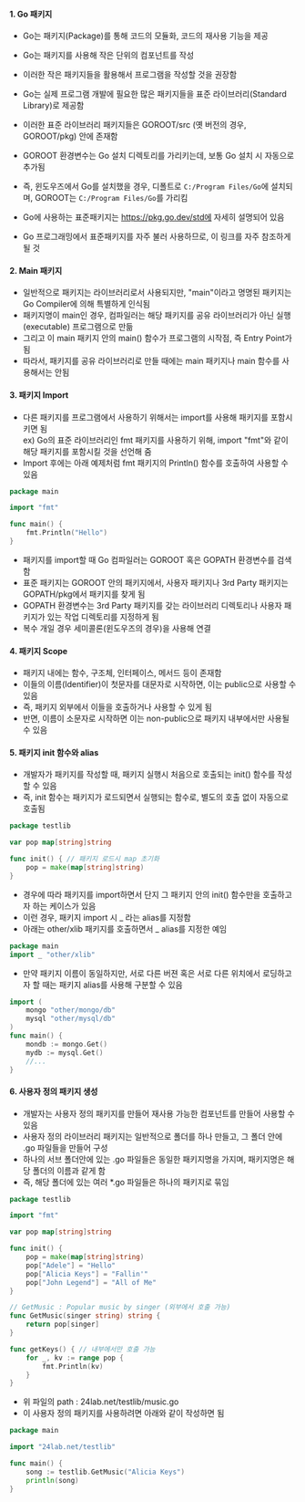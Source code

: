 #### 1. Go 패키지
- Go는 패키지(Package)를 통해 코드의 모듈화, 코드의 재사용 기능을 제공
- Go는 패키지를 사용해 작은 단위의 컴포넌트를 작성
- 이러한 작은 패키지들을 활용해서 프로그램을 작성할 것을 권장함

- Go는 실제 프로그램 개발에 필요한 많은 패키지들을 표준 라이브러리(Standard Library)로 제공함
- 이러한 표준 라이브러리 패키지들은 GOROOT/src (옛 버전의 경우, GOROOT/pkg) 안에 존재함
- GOROOT 환경변수는 Go 설치 디렉토리를 가리키는데, 보통 Go 설치 시 자동으로 추가됨
- 즉, 윈도우즈에서 Go를 설치했을 경우, 디폴트로 `C:/Program Files/Go`에 설치되며, GOROOT는 `C:/Program Files/Go`를 가리킴

- Go에 사용하는 표준패키지는 https://pkg.go.dev/std에 자세히 설명되어 있음
- Go 프로그래밍에서 표준패키지를 자주 불러 사용하므로, 이 링크를 자주 참조하게 될 것

#### 2. Main 패키지
- 일반적으로 패키지는 라이브러리로서 사용되지만, "main"이라고 명명된 패키지는 Go Compiler에 의해 특별하게 인식됨
- 패키지명이 main인 경우, 컴파일러는 해당 패키지를 공유 라이브러리가 아닌 실행(executable) 프로그램으로 만듦
- 그리고 이 main 패키지 안의 main() 함수가 프로그램의 시작점, 즉 Entry Point가 됨
- 따라서, 패키지를 공유 라이브러리로 만들 때에는 main 패키지나 main 함수를 사용해서는 안됨

#### 3. 패키지 Import
- 다른 패키지를 프로그램에서 사용하기 위해서는 import를 사용해 패키지를 포함시키면 됨  
ex) Go의 표준 라이브러리인 fmt 패키지를 사용하기 위해, import "fmt"와 같이 해당 패키지를 포함시킬 것을 선언해 줌
- Import 후에는 아래 예제처럼 fmt 패키지의 Println() 함수를 호출하여 사용할 수 있음
``` go
package main

import "fmt"

func main() {
    fmt.Println("Hello")
}
```
- 패키지를 import할 때 Go 컴파일러는 GOROOT 혹은 GOPATH 환경변수를 검색함
- 표준 패키지는 GOROOT 안의 패키지에서, 사용자 패키지나 3rd Party 패키지는 GOPATH/pkg에서 패키지를 찾게 됨
- GOPATH 환경변수는 3rd Party 패키지를 갖는 라이브러리 디렉토리나 사용자 패키지가 있는 작업 디렉토리를 지정하게 됨
- 복수 개일 경우 세미콜론(윈도우즈의 경우)을 사용해 연결

#### 4. 패키지 Scope
- 패키지 내에는 함수, 구조체, 인터페이스, 메서드 등이 존재함
- 이들의 이름(Identifier)이 첫문자를 대문자로 시작하면, 이는 public으로 사용할 수 있음
- 즉, 패키지 외부에서 이들을 호출하거나 사용할 수 있게 됨
- 반면, 이름이 소문자로 시작하면 이는 non-public으로 패키지 내부에서만 사용될 수 있음

#### 5. 패키지 init 함수와 alias
- 개발자가 패키지를 작성할 때, 패키지 실행시 처음으로 호출되는 init() 함수를 작성할 수 있음
- 즉, init 함수는 패키지가 로드되면서 실행되는 함수로, 별도의 호출 없이 자동으로 호출됨
``` go
package testlib

var pop map[string]string

func init() { // 패키지 로드시 map 초기화
    pop = make(map[string]string)
}
```

- 경우에 따라 패키지를 import하면서 단지 그 패키지 안의 init() 함수만을 호출하고자 하는 케이스가 있음
- 이런 경우, 패키지 import 시 _ 라는 alias를 지정함
- 아래는 other/xlib 패키지를 호출하면서 _ alias를 지정한 예임
``` go
package main
import _ "other/xlib"
```

- 만약 패키지 이름이 동일하지만, 서로 다른 버젼 혹은 서로 다른 위치에서 로딩하고자 할 때는 패키지 alias를 사용해 구분할 수 있음
``` go
import (
    mongo "other/mongo/db"
    mysql "other/mysql/db"
)
func main() {
    mondb := mongo.Get()
    mydb := mysql.Get()
    //...
}
```

#### 6. 사용자 정의 패키지 생성
- 개발자는 사용자 정의 패키지를 만들어 재사용 가능한 컴포넌트를 만들어 사용할 수 있음
- 사용자 정의 라이브러리 패키지는 일반적으로 폴더를 하나 만들고, 그 폴더 안에 .go 파일들을 만들어 구성
- 하나의 서브 폴더안에 있는 .go 파일들은 동일한 패키지명을 가지며, 패키지명은 해당 폴더의 이름과 같게 함
- 즉, 해당 폴더에 있는 여러 *.go 파일들은 하나의 패키지로 묶임

``` go
package testlib

import "fmt"

var pop map[string]string

func init() {
    pop = make(map[string]string)
    pop["Adele"] = "Hello"
    pop["Alicia Keys"] = "Fallin'"
    pop["John Legend"] = "All of Me"
}

// GetMusic : Popular music by singer (외부에서 호출 가능)
func GetMusic(singer string) string {
    return pop[singer]
}

func getKeys() { // 내부에서만 호출 가능
    for _, kv := range pop {
        fmt.Println(kv)
    }
}
```
- 위 파일의 path : 24lab.net/testlib/music.go
- 이 사용자 정의 패키지를 사용하려면 아래와 같이 작성하면 됨
``` go
package main

import "24lab.net/testlib"

func main() {
    song := testlib.GetMusic("Alicia Keys")
    println(song)
}
```